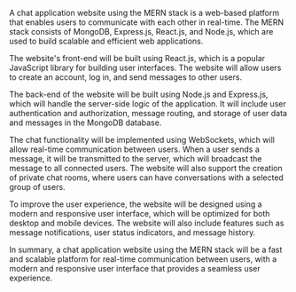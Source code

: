 A chat application website using the MERN stack is a web-based platform that enables users to communicate with each other in real-time. The MERN stack consists of MongoDB, Express.js, React.js, and Node.js, which are used to build scalable and efficient web applications.

The website's front-end will be built using React.js, which is a popular JavaScript library for building user interfaces. The website will allow users to create an account, log in, and send messages to other users.

The back-end of the website will be built using Node.js and Express.js, which will handle the server-side logic of the application. It will include user authentication and authorization, message routing, and storage of user data and messages in the MongoDB database.

The chat functionality will be implemented using WebSockets, which will allow real-time communication between users. When a user sends a message, it will be transmitted to the server, which will broadcast the message to all connected users. The website will also support the creation of private chat rooms, where users can have conversations with a selected group of users.

To improve the user experience, the website will be designed using a modern and responsive user interface, which will be optimized for both desktop and mobile devices. The website will also include features such as message notifications, user status indicators, and message history.

In summary, a chat application website using the MERN stack will be a fast and scalable platform for real-time communication between users, with a modern and responsive user interface that provides a seamless user experience.
